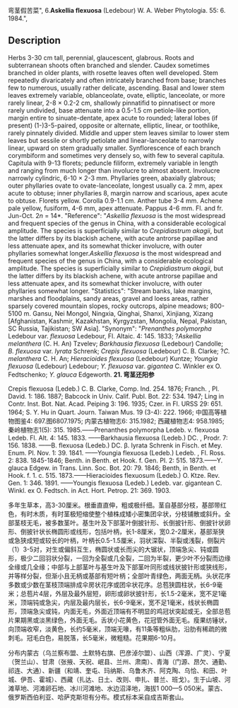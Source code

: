 弯茎假苦菜",
6.**Askellia flexuosa** (Ledebour) W. A. Weber Phytologia. 55: 6. 1984.",

## Description
Herbs 3-30 cm tall, perennial, glaucescent, glabrous. Roots and subterranean shoots often branched and slender. Caudex sometimes branched in older plants, with rosette leaves often well developed. Stem repeatedly divaricately and often intricately branched from base; branches few to numerous, usually rather delicate, ascending. Basal and lower stem leaves extremely variable, oblanceolate, ovate, elliptic, lanceolate, or more rarely linear, 2-8 × 0.2-2 cm, shallowly pinnatifid to pinnatisect or more rarely undivided, base attenuate into a 0.5-1.5 cm petiole-like portion, margin entire to sinuate-dentate, apex acute to rounded; lateral lobes (if present) (1-)3-5-paired, opposite or alternate, elliptic, linear, or toothlike, rarely pinnately divided. Middle and upper stem leaves similar to lower stem leaves but sessile or shortly petiolate and linear-lanceolate to narrowly linear, upward on stem gradually smaller. Synflorescence of each branch corymbiform and sometimes very densely so, with few to several capitula. Capitula with 9-13 florets; peduncle filiform, extremely variable in length and ranging from much longer than involucre to almost absent. Involucre narrowly cylindric, 6-10 × 2-3 mm. Phyllaries green, abaxially glabrous; outer phyllaries ovate to ovate-lanceolate, longest usually ca. 2 mm, apex acute to obtuse; inner phyllaries 8, margin narrow and scarious, apex acute to obtuse. Florets yellow. Corolla 0.9-1.1 cm. Anther tube 3-4 mm. Achene pale yellow, fusiform, 4-6 mm, apex attenuate. Pappus 4-6 mm. Fl. and fr. Jun-Oct. 2*n* = 14*.
  "Reference": "*Askellia flexuosa* is the most widespread and frequent species of the genus in China, with a considerable ecological amplitude. The species is superficially similar to *Crepidiastrum akagii*, but the latter differs by its blackish achene, with acute antrorse papillae and less attenuate apex, and its somewhat thicker involucre, with outer phyllaries somewhat longer.*Askellia flexuosa* is the most widespread and frequent species of the genus in China, with a considerable ecological amplitude. The species is superficially similar to *Crepidiastrum akagii*, but the latter differs by its blackish achene, with acute antrorse papillae and less attenuate apex, and its somewhat thicker involucre, with outer phyllaries somewhat longer.
  "Statistics": "Stream banks, lake margins, marshes and floodplains, sandy areas, gravel and loess areas, rather sparsely covered mountain slopes, rocky outcrops, alpine meadows; 800-5100 m. Gansu, Nei Mongol, Ningxia, Qinghai, Shanxi, Xinjiang, Xizang [Afghanistan, Kashmir, Kazakhstan, Kyrgyzstan, Mongolia, Nepal, Pakistan, SC Russia, Tajikistan; SW Asia].
  "Synonym": "*Prenanthes polymorpha* Ledebour var. *flexuosa* Ledebour, Fl. Altaic. 4: 145. 1833; ?*Askellia melanthera* (C. H. An) Tzvelev; *Barkhausia flexuosa* (Ledebour) Candolle; *B. flexuosa* var. *lyrata* Schrenk; *Crepis flexuosa* (Ledebour) C. B. Clarke; ?*C. melanthera* C. H. An; *Hieracioides flexuosa* (Ledebour) Kuntze; *Youngia flexuosa* (Ledebour) Ledebour; *Y. flexuosa* var. *gigantea* C. Winkler ex O. Fedtschenko; *Y. glauca* Edgeworth.
**21. 弯茎还阳参**

Crepis flexuosa (Ledeb.) C. B. Clarke, Comp. Ind. 254. 1876; Franch. , Pl. David. 1: 186. 1887; Babcock in Univ. Calif. Publ. Bot. 22: 534. 1947; Ling in Contr. Inst. Bot. Nat. Acad. Peiping 3: 196. 1935; Czer. in Fl. URSS 29: 651. 1964; S. Y. Hu in Quart. Journ. Taiwan Mus. 19 (3-4): 222. 1966; 中国高等植物图鉴4: 697.图6807.1975; 内蒙古植物志6: 315.1982; 西藏植物志4: 958.1985; 秦岭植物志1(5): 315. 1985.——Prenanthes polymorpha Ledeb. v. flexuosa Ledeb. Fl. Alt. 4: 145. 1833. ——Barkhausia flexuosa (Ledeb.) DC. , Prodr. 7: 156. 1838. ——B. flexuosa (Ledeb.) DC. β. lyrata Schrenk in Fisch. et Mey. Enum. Pl. Nov. 1: 39. 1841. ——Youngia flexuosa (Ledeb.) Ledeb. , Fl. Ross. 2: 838. 1845-1846; Benth. in Benth. et Hook. f. Gen. Pl. 2: 515. 1873.——Y. glauca Edgew. in Trans. Linn. Soc. Bot. 20: 79. 1846; Benth, in Benth. et Hook. f. 1. c. 515. 1873.——Hieracioides flexuosum (Ledeb.) O. Ktze. Rev. Gen. 1: 346. 1891. ——Youngis flexuosa (Ledeb.) Ledeb. var. gigantean C. Winkl. ex O. Fedtsch. in Act. Hort. Petrop. 21: 369. 1903.

多年生草本，高3-30厘米。根垂直直伸，粗或极纤细。茎自基部分枝，基部带红色，有时木质，有时茎极短缩使整个植株成矮小密集团伞状，分枝铺散或斜升。全部茎枝无毛，被多数茎叶。基生叶及下部茎叶倒披针形、长倒披针形、倒披针状卵形、倒披针状长椭圆形或线形，包括叶柄，长1-8厘米，宽0.2-2厘米，基部渐狭或急狭成短或较长的叶柄，叶柄长0.5-1.5厘米，羽状深裂、半裂或浅裂，侧裂片（1）3-5对，对生或偏斜互生，椭圆状或长而尖的大锯状，顶端急尖、钝或圆形，极少二回羽状分裂，一回为全裂或几全裂，二回为半裂，更少叶不分裂而边缘全缘或几全缘；中部与上部茎叶与基生叶及下部茎叶同形或线状披针形或狭线形，并等样分裂，但渐小且无柄或基部有短叶柄；全部叶青绿色，两面无柄。头状花序多数或少数在茎枝顶端排成伞房状花序或团伞状花序。总苞狭圆柱状，长6-9毫米；总苞片4层，外层及最外层短，卵形或卵状披针形，长1.5-2毫米，宽不足1毫米，顶端钝或急尖，内层及最内层长，长6-9毫米，宽不足1毫米，线状长椭圆形，顶端急尖或钝，内面无毛，外面近顶端有不明显的鸡冠状突起或无，全部总苞片果期黑或淡黑绿色，外面无毛。舌状小花黄色，花冠管外面无毛。瘦果纺锤状，向顶端收窄，淡黄色，长约5毫米，顶端无喙，有11条等粗纵肋，沿肋有稀疏的微刺毛。冠毛白色，易脱落，长5毫米，微粗糙。花果期6-10月。

分布内蒙古（乌兰察布盟、土默特右旗、巴彦淖尔盟）、山西（浑源、广灵）、宁夏（贺兰山）、甘肃（张掖、天祝、岷县、兰州、肃南）、青海（门源、昂欠、通勤、祁连、大通）、新疆（和靖、奎屯、玛纳斯、乌鲁木齐、阿克陶、乌恰、和田、叶城、伊吾、霍城）、西藏（扎达、日土、改则、申扎、普兰、班戈）。生于山坡、河滩草地、河滩卵石地、冰川河滩地、水边沼泽地，海拔1 000—5 050米。蒙古、俄罗斯西伯利亚、哈萨克斯坦有分布。模式标本采自成吉斯套山。

